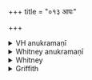 +++
title = "०१३ आपः"

+++

<details><summary>VH anukramaṇī</summary>

आपः।  
१-७ भृगुः। वरुणः, सिन्धुः, आपः, २-३ इन्द्रः। अनुष्टुप्, १ निचृत्, ५ विराड् जगती, ६ निचृदगनुष्टुप्।
</details>

<details><summary>Whitney anukramaṇī</summary>

[Bhṛgu.—saptarcam. vāruṇam uta sindhudāivatam. ānuṣṭubham: 1. nicṛt; 5. virāḍjagatī; 6. nicṛt triṣṭubh.]
</details>



<details><summary>Whitney</summary>

### Comment
The first six verses occur in Pāipp. iii., and also in TS. (v. 6. 1), MS. (ii. 13. 1), and K. (xxxix. 2). The hymn is used by Kāuś. in a ceremony for directing water into a certain course (40. 1 ff.); the pādas of vs. 7 are severally employed in it (see under that verse); it also appears, with other hymns (i. 4-6, 33, etc. etc.), in a rite for good-fortune (41. 14). And the comm. describes it as used by one who desires rain. Verse 7 is further employed, with a number of other verses, by Vāit. (29. 13), in the agnicayana, accompanying the conducting of water, reeds, and a frog over the altar-site.—⌊Berlin ms. of Anukr. reads sindhvabdāivatam.⌋


### Translations
Translated: Weber, xvii. 240; Griffith, i. 99; Bloomfield, 146, 348.—Cf. Bergaigne-Henry, Manuel, p. 143.
</details>

<details><summary>Griffith</summary>

A benediction on a newly cut water channel
</details>
